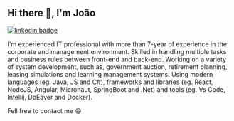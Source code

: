 ## Hi there 👋, I'm João 

[![linkedin badge](https://img.shields.io/badge/João_Cota-0a66c2?style=for-the-badge&logo=linkedin)](https://www.linkedin.com/m/in/jo%C3%A3o-marcos-m-03772344)

I'm experienced IT professional with more than 7-year of experience in the corporate and management environment. Skilled in handling multiple tasks and business rules between front-end and back-end. Working on a variety of system development, such as, government auction, retirement planning, leasing simulations and learning management systems. Using modern languages (eg. Java, JS and C#), frameworks and libraries (eg. React, NodeJS, Angular, Micronaut, SpringBoot and .Net) and tools (eg. Vs Code, Intellij, DbEaver and Docker).

Fell free to contact me 😄

<!--
**jmmccota/jmmccota** is a ✨ _special_ ✨ repository because its `README.md` (this file) appears on your GitHub profile.

  <p align='center'>
</p>

Here are some ideas to get you started:

- 🔭 I’m currently working on ...
- 🌱 I’m currently learning ...
- 👯 I’m looking to collaborate on ...
- 🤔 I’m looking for help with ...
- 💬 Ask me about ...
- 📫 How to reach me: ...
- 😄 Pronouns: ...
- ⚡ Fun fact: ...
-->
